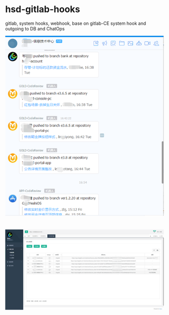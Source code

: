# hsd-gitlab-hooks
gitlab, system hooks, webhook, base on gitlab-CE system hook and outgoing to DB and ChatOps

![dingtalk-outgoing-message-from-gitlab](https://raw.githubusercontent.com/gotoworld/hsd-gitlab-hooks/master/doc/screenshot/dingtalk-outgoing-message-from-gitlab-01.png "dingtalk-outgoing-message-from-gitlab")

#
#
#
#

![gitlab-outgoing-group-manage](https://raw.githubusercontent.com/gotoworld/hsd-gitlab-hooks/master/doc/screenshot/gitlab-outgoing-group-manage.png "gitlab-outgoing-group-manage")